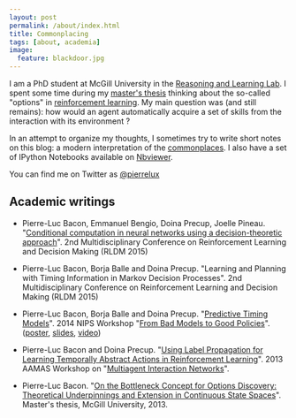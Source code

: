 ```yaml
---
layout: post
permalink: /about/index.html
title: Commonplacing
tags: [about, academia]
image:
  feature: blackdoor.jpg
---
```


I am a PhD student at McGill University in the [Reasoning and Learning
Lab](http://rl.cs.mcgill.ca).  I spent some time during my [master's
thesis](https://github.com/pierrelux/masters-thesis) thinking about the
so-called "options" in [reinforcement
learning](http://www.scholarpedia.org/article/Reinforcement_learning). My main
question was (and still remains): how would an agent automatically acquire a
set of skills from the interaction with its environment ?

In an attempt to organize my thoughts, I sometimes try to write short notes on
this blog: a modern interpretation of the
[commonplaces](http://en.wikipedia.org/wiki/Commonplace_book). I also have a
set of IPython Notebooks available on
[Nbviewer](http://nbviewer.ipython.org/github/pierrelux/notebooks/tree/master/).

You can find me on Twitter as [@pierrelux](http://twitter.com/pierrelux)

## Academic writings

- Pierre-Luc Bacon, Emmanuel Bengio, Doina Precup, Joelle Pineau. "[Conditional computation in neural networks using a decision-theoretic approach](/bacon-2015-condnet.pdf)". 2nd Multidisciplinary Conference on Reinforcement Learning and Decision Making (RLDM 2015)

- Pierre-Luc Bacon, Borja Balle and Doina Precup. "Learning and Planning with Timing Information in Markov Decision Processes". 2nd Multidisciplinary Conference on Reinforcement Learning and Decision Making (RLDM 2015)

- Pierre-Luc Bacon, Borja Balle and Doina Precup. "[Predictive Timing Models](/bacon-2014-predictive_timing_models.pdf)". 2014 NIPS Workshop "[From Bad Models to Good Policies](https://sites.google.com/site/badmodelssdmuworkshop2014/)". ([poster](/bacon-2014-predictive_timing_models-poster.pdf), [slides](/bacon-2014-predictive_timing_models-slides.pdf), [video](https://www.youtube.com/watch?v=CHYoFjfIyMc))

- Pierre-Luc Bacon and Doina Precup. "[Using Label Propagation for Learning Temporally Abstract Actions in Reinforcement Learning](/bacon-2013-label_propagation.pdf)". 2013 AAMAS Workshop on "[Multiagent Interaction Networks](http://staff.vbi.vt.edu/swarup/main/accepted-papers.php)".

- Pierre-Luc Bacon. "[On the Bottleneck Concept for Options Discovery: Theoretical Underpinnings and Extension in Continuous State Spaces](/bacon-2013-msc.pdf)". Master's thesis, McGill University, 2013.
